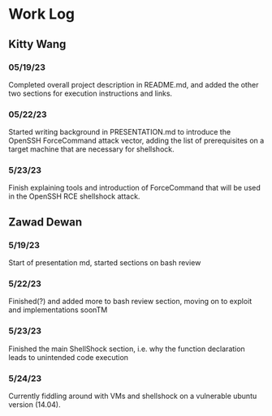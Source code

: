 # Work Log

## Kitty Wang

### 05/19/23

Completed overall project description in README.md, and added the other two sections for execution instructions and links.

### 05/22/23

Started writing background in PRESENTATION.md to introduce the OpenSSH ForceCommand attack vector, adding the list of prerequisites on a target machine that are necessary for shellshock.

### 5/23/23

Finish explaining tools and introduction of ForceCommand that will be used in the OpenSSH RCE shellshock attack. 


## Zawad Dewan

### 5/19/23

Start of presentation md, started sections on bash review

### 5/22/23

Finished(?) and added more to bash review section, moving on to exploit and implementations soonTM

### 5/23/23

Finished the main ShellShock section, i.e. why the function declaration leads to unintended code execution

### 5/24/23

Currently fiddling around with VMs and shellshock on a vulnerable ubuntu version (14.04).
